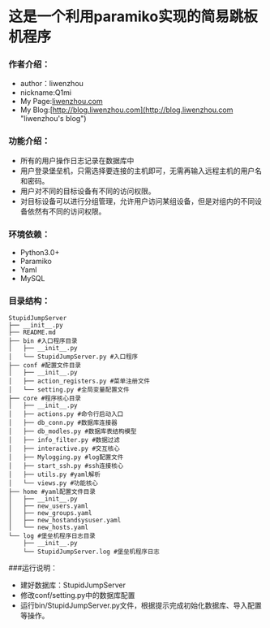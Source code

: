 # 这是一个利用paramiko实现的简易跳板机程序

### 作者介绍：
* author：liwenzhou
* nickname:Q1mi
* My Page:[liwenzhou.com](http://liwenzhou.com "liwenzhou's page")
* My Blog:[http://blog.liwenzhou.com](http://blog.liwenzhou.com "liwenzhou's blog")

### 功能介绍：
* 所有的用户操作日志记录在数据库中
* 用户登录堡垒机，只需选择要连接的主机即可，无需再输入远程主机的用户名和密码。
* 用户对不同的目标设备有不同的访问权限。
* 对目标设备可以进行分组管理，允许用户访问某组设备，但是对组内的不同设备依然有不同的访问权限。

### 环境依赖：
* Python3.0+
* Paramiko
* Yaml
* MySQL

### 目录结构：

    StupidJumpServer
    ├── __init__.py
    ├── README.md
    ├── bin #入口程序目录
    │   ├── __init__.py
    │   └── StupidJumpServer.py #入口程序
    ├── conf #配置文件目录
    │   ├── __init__.py
    │   ├── action_registers.py #菜单注册文件
    │   └── setting.py #全局变量配置文件
    ├── core #程序核心目录
    │   ├── __init__.py
    │   ├── actions.py #命令行启动入口
    │   ├── db_conn.py #数据库连接器
    │   ├── db_modles.py #数据库表结构模型
    │   ├── info_filter.py #数据过滤
    │   ├── interactive.py #交互核心
    │   ├── Mylogging.py #log配置文件
    │   ├── start_ssh.py #ssh连接核心
    │   ├── utils.py #yaml解析
    │   └── views.py #功能核心
    ├── home #yaml配置文件目录
    │   ├── __init__.py
    │   ├── new_users.yaml
    │   ├── new_groups.yaml
    │   ├── new_hostandsysuser.yaml
    │   └── new_hosts.yaml
    └── log #堡垒机程序日志目录
        ├── __init__.py
        └── StupidJumpServer.log #堡垒机程序日志



###运行说明：
* 建好数据库：StupidJumpServer
* 修改conf/setting.py中的数据库配置
* 运行bin/StupidJumpServer.py文件，根据提示完成初始化数据库、导入配置等操作。
